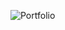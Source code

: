 ![Portfolio](https://firebasestorage.googleapis.com/v0/b/myblog-8800d.appspot.com/o/manifest%2FgithubPinned%2Fportfolio.png?alt=media&token=412daf29-b5d2-4c2e-8bc4-91b7a3609d4b)
